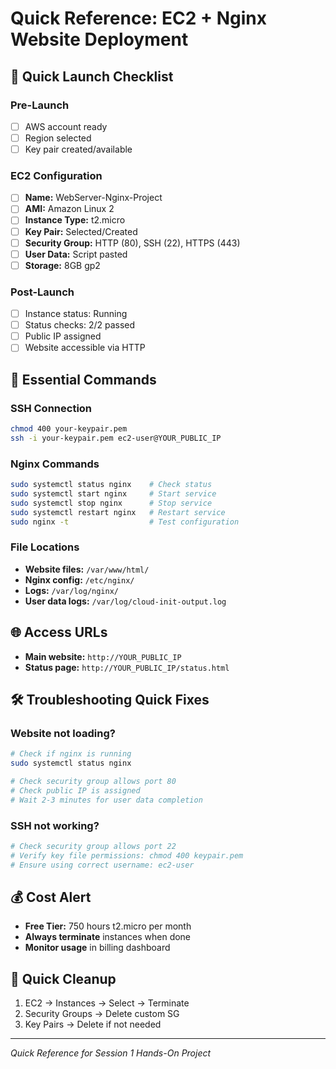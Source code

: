 # Quick Reference: EC2 + Nginx Website Deployment

## 🚀 Quick Launch Checklist

### Pre-Launch
- [ ] AWS account ready
- [ ] Region selected
- [ ] Key pair created/available

### EC2 Configuration
- [ ] **Name:** WebServer-Nginx-Project
- [ ] **AMI:** Amazon Linux 2
- [ ] **Instance Type:** t2.micro
- [ ] **Key Pair:** Selected/Created
- [ ] **Security Group:** HTTP (80), SSH (22), HTTPS (443)
- [ ] **User Data:** Script pasted
- [ ] **Storage:** 8GB gp2

### Post-Launch
- [ ] Instance status: Running
- [ ] Status checks: 2/2 passed
- [ ] Public IP assigned
- [ ] Website accessible via HTTP

## 🔧 Essential Commands

### SSH Connection
```bash
chmod 400 your-keypair.pem
ssh -i your-keypair.pem ec2-user@YOUR_PUBLIC_IP
```

### Nginx Commands
```bash
sudo systemctl status nginx    # Check status
sudo systemctl start nginx     # Start service
sudo systemctl stop nginx      # Stop service
sudo systemctl restart nginx   # Restart service
sudo nginx -t                  # Test configuration
```

### File Locations
- **Website files:** `/var/www/html/`
- **Nginx config:** `/etc/nginx/`
- **Logs:** `/var/log/nginx/`
- **User data logs:** `/var/log/cloud-init-output.log`

## 🌐 Access URLs
- **Main website:** `http://YOUR_PUBLIC_IP`
- **Status page:** `http://YOUR_PUBLIC_IP/status.html`

## 🛠️ Troubleshooting Quick Fixes

### Website not loading?
```bash
# Check if nginx is running
sudo systemctl status nginx

# Check security group allows port 80
# Check public IP is assigned
# Wait 2-3 minutes for user data completion
```

### SSH not working?
```bash
# Check security group allows port 22
# Verify key file permissions: chmod 400 keypair.pem
# Ensure using correct username: ec2-user
```

## 💰 Cost Alert
- **Free Tier:** 750 hours t2.micro per month
- **Always terminate** instances when done
- **Monitor usage** in billing dashboard

## 🧹 Quick Cleanup
1. EC2 → Instances → Select → Terminate
2. Security Groups → Delete custom SG
3. Key Pairs → Delete if not needed

---
*Quick Reference for Session 1 Hands-On Project*
